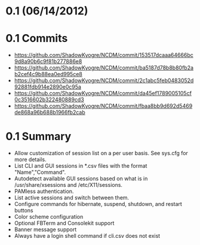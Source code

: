 0.1 (06/14/2012)
====
0.1 Commits
======
* https://github.com/ShadowKyogre/NCDM/commit/153517dcaaa64666bc9d8a90b6c9f81b277886e8
* https://github.com/ShadowKyogre/NCDM/commit/ba5187d78b8b80fb2ab2cef4c9b88ea0ed995ce8
* https://github.com/ShadowKyogre/NCDM/commit/2c1abc5feb0483052d92881fdb914e2890e0c95a
* https://github.com/ShadowKyogre/NCDM/commit/da45ef1789005105cf0c3516602b322480889cd3
* https://github.com/ShadowKyogre/NCDM/commit/fbaa8bb9d692d5469de868a96b688b1966fb2cab

0.1 Summary
=====
* Allow customization of session list on a per user basis. See sys.cfg for more details.
* List CLI and GUI sessions in *.csv files with the format "Name","Command".
* Autodetect available GUI sessions based on what is in /usr/share/xsessions and /etc/X11/sessions.
* PAMless authentication.
* List active sessions and switch between them.
* Configure commands for hibernate, suspend, shutdown, and restart buttons
* Color scheme configuration
* Optional FBTerm and Consolekit support
* Banner message support
* Always have a login shell command if cli.csv does not exist
